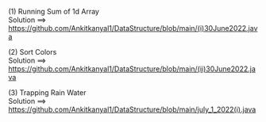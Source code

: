 (1) Running Sum of 1d Array <br>
Solution ==> https://github.com/Ankitkanyal1/DataStructure/blob/main/(i)30June2022.java <br>


(2) Sort Colors <br>
Solution ==> https://github.com/Ankitkanyal1/DataStructure/blob/main/(ii)30June2022.java <br>

(3) Trapping Rain Water<br>
Solution ==> https://github.com/Ankitkanyal1/DataStructure/blob/main/july_1_2022(i).java <br>
